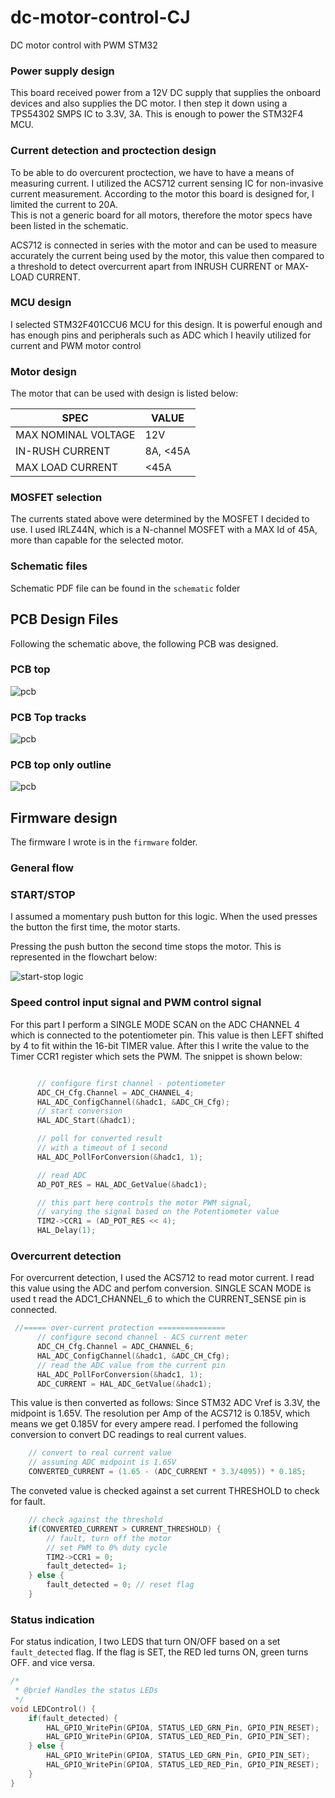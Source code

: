 # dc-motor-control-CJ
DC motor control with PWM STM32

### Power supply design
This board received power from a 12V DC supply that supplies the onboard devices and also supplies 
the DC motor. I then step it down using a TPS54302 SMPS IC to 3.3V, 3A. This is enough to power the STM32F4 MCU.

### Current detection and proctection design
To be able to do overcurent proctection, we have to have a means of measuring 
current. I utilized the ACS712 current sensing IC for non-invasive current measurement. According to the motor this board is designed for, I limited the current to 20A.   
This is not a generic board for all motors, therefore the motor specs have been listed in the schematic.

ACS712 is connected in series with the motor and can be used to measure accurately the current being used by the motor, this value then compared to a threshold to detect overcurrent apart from INRUSH CURRENT or MAX-LOAD CURRENT.

### MCU design
I selected STM32F401CCU6 MCU for this design. It is powerful enough and has enough pins and peripherals such as ADC which I heavily utilized for current and PWM motor control 

### Motor design 
The motor that can be used with design is listed below: 

|SPEC|VALUE|
|---|---|
|MAX NOMINAL VOLTAGE| 12V|
|IN-RUSH CURRENT|8A, <45A|
|MAX LOAD CURRENT|<45A|

### MOSFET selection 
The currents stated above were determined by the MOSFET I decided to use. I used IRLZ44N, which is a N-channel MOSFET with a MAX Id of 45A, more than capable for the selected motor.

### Schematic files 
Schematic PDF file can be found in the ```schematic``` folder

## PCB Design Files 
Following the schematic above, the following PCB was designed.
### PCB top 
![pcb](./pcb-images/pcb-3d.png)

### PCB Top tracks
![pcb](./pcb-images/pcb-tracks.png)

### PCB top only outline
![pcb](./pcb-images/top-outline.png)

## Firmware design
The firmware I wrote is in the ```firmware``` folder.
### General flow

### START/STOP
I assumed a momentary push button for this logic. When the used presses the button the first time, the motor starts. 

Pressing the push button the second time stops the motor. This is represented in the flowchart below:

![start-stop logic](./misc/start-stop.png)

### Speed control input signal and PWM control signal
For this part I perform a SINGLE MODE SCAN on the ADC CHANNEL 4 which is connected to the potentiometer pin. This value is then LEFT shifted by 4 to fit within the 16-bit TIMER value. After this I write the value to the Timer CCR1 register which sets the PWM. The snippet is shown below:

```c

	  // configure first channel - potentiometer
	  ADC_CH_Cfg.Channel = ADC_CHANNEL_4;
	  HAL_ADC_ConfigChannel(&hadc1, &ADC_CH_Cfg);
	  // start conversion
	  HAL_ADC_Start(&hadc1);

	  // poll for converted result
	  // with a timeout of 1 second
	  HAL_ADC_PollForConversion(&hadc1, 1);

	  // read ADC
	  AD_POT_RES = HAL_ADC_GetValue(&hadc1);

	  // this part here controls the motor PWM signal,
	  // varying the signal based on the Potentiometer value
	  TIM2->CCR1 = (AD_POT_RES << 4);
	  HAL_Delay(1);

```


### Overcurrent detection 
For overcurrent detection, I used the ACS712 to read motor current. I read this value using the ADC and perfom conversion. SINGLE SCAN MODE is used t read the ADC1_CHANNEL_6 to which the CURRENT_SENSE pin is connected. 

```c
 //===== over-current protection ===============
	  // configure second channel - ACS current meter
	  ADC_CH_Cfg.Channel = ADC_CHANNEL_6;
	  HAL_ADC_ConfigChannel(&hadc1, &ADC_CH_Cfg);
	  // read the ADC value from the current pin
	  HAL_ADC_PollForConversion(&hadc1, 1);
	  ADC_CURRENT = HAL_ADC_GetValue(&hadc1);


```

This value is then converted as follows: Since STM32 ADC Vref is 3.3V, the midpoint is 1.65V. The resolution per Amp of the ACS712 is 0.185V, which means we get 0.185V for every ampere read. I perfomed the following conversion to convert DC readings to real current values.

```c
    // convert to real current value
    // assuming ADC midpoint is 1.65V
    CONVERTED_CURRENT = (1.65 - (ADC_CURRENT * 3.3/4095)) * 0.185;
```

The conveted value is checked against a set current THRESHOLD to check for fault.

```c
    // check against the threshold
    if(CONVERTED_CURRENT > CURRENT_THRESHOLD) {
        // fault, turn off the motor
        // set PWM to 0% duty cycle
        TIM2->CCR1 = 0;
        fault_detected= 1;
    } else {
        fault_detected = 0; // reset flag
    }

```

### Status indication 
For status indication, I two LEDS that turn ON/OFF based on a set ```fault_detected``` flag. If the flag is SET, the RED led turns ON, green turns OFF. and vice versa. 

```c
/*
 * @brief Handles the status LEDs
 */
void LEDControl() {
	if(fault_detected) {
		HAL_GPIO_WritePin(GPIOA, STATUS_LED_GRN_Pin, GPIO_PIN_RESET);
		HAL_GPIO_WritePin(GPIOA, STATUS_LED_RED_Pin, GPIO_PIN_SET);
	} else {
		HAL_GPIO_WritePin(GPIOA, STATUS_LED_GRN_Pin, GPIO_PIN_SET);
		HAL_GPIO_WritePin(GPIOA, STATUS_LED_RED_Pin, GPIO_PIN_RESET);
	}
}


```
